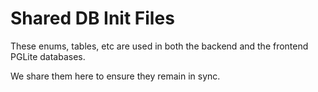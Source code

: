 # Shared DB Init Files

These enums, tables, etc are used in both the backend and the frontend
PGLite databases.

We share them here to ensure they remain in sync.
